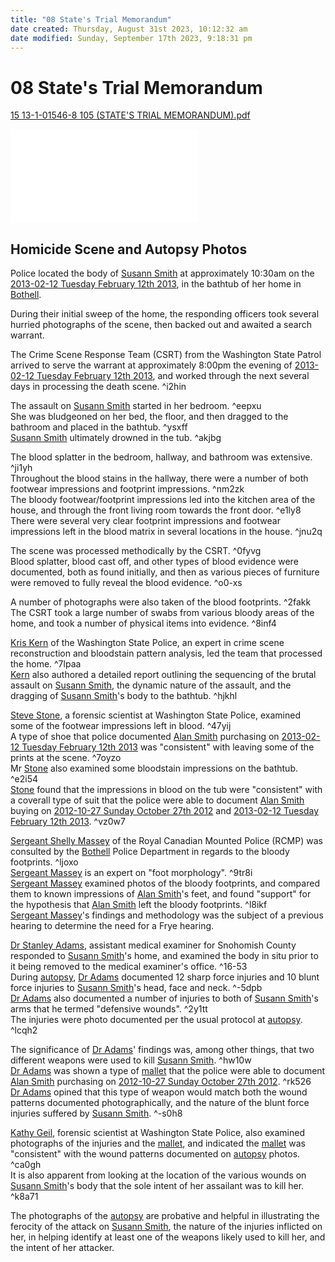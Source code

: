 ```yaml
---
title: "08 State's Trial Memorandum"
date created: Thursday, August 31st 2023, 10:12:32 am
date modified: Sunday, September 17th 2023, 9:18:31 pm
---
```


# 08 State's Trial Memorandum

[15 13-1-01546-8 105 (STATE'S TRIAL MEMORANDUM).pdf](../../../../assets/attachments/15%2013-1-01546-8%20105%20(STATE'S%20TRIAL%20MEMORANDUM).pdf)

![15 13-1-01546-8 105 (STATE'S TRIAL MEMORANDUM).pdf](../../../../assets/attachments/15%2013-1-01546-8%20105%20(STATE'S%20TRIAL%20MEMORANDUM).pdf)

## Homicide Scene and Autopsy Photos

Police located the body of [Susann Smith](../../70-79%20People/71%20Victim(s)/01%20Susann%20Smith.md) at approximately 10:30am on the [2013-02-12 Tuesday February 12th 2013](../../10-19%20Case%20Dates/12%20Crime%20Dates/2013-02-12%20Tuesday%20February%2012th%202013.md), in the bathtub of her home in [Bothell](../../50-59%20Investigation/52%20Key%20Locations/04%20Bothell.md).

During their initial sweep of the home, the responding officers took several hurried photographs of the scene, then backed out and awaited a search warrant.

The Crime Scene Response Team (CSRT) from the Washington State Patrol arrived to serve the warrant at approximately 8:00pm the evening of [2013-02-12 Tuesday February 12th 2013](../../10-19%20Case%20Dates/12%20Crime%20Dates/2013-02-12%20Tuesday%20February%2012th%202013.md), and worked through the next several days in processing the death scene. ^i2hin

The assault on [Susann Smith](../../70-79%20People/71%20Victim(s)/01%20Susann%20Smith.md) started in her bedroom. ^eepxu  
She was bludgeoned on her bed, the floor, and then dragged to the bathroom and placed in the bathtub. ^ysxff  
[Susann Smith](../../70-79%20People/71%20Victim(s)/01%20Susann%20Smith.md) ultimately drowned in the tub. ^akjbg

The blood splatter in the bedroom, hallway, and bathroom was extensive. ^ji1yh  
Throughout the blood stains in the hallway, there were a number of both footwear impressions and footprint impressions. ^nm2zk  
The bloody footwear/footprint impressions led into the kitchen area of the house, and through the front living room towards the front door. ^e1ly8  
There were several very clear footprint impressions and footwear impressions left in the blood matrix in several locations in the house. ^jnu2q

The scene was processed methodically by the CSRT. ^0fyvg  
Blood splatter, blood cast off, and other types of blood evidence were documented, both as found initially, and then as various pieces of furniture were removed to fully reveal the blood evidence. ^o0-xs

A number of photographs were also taken of the blood footprints. ^2fakk  
The CSRT took a large number of swabs from various bloody areas of the home, and took a number of physical items into evidence. ^8inf4

[Kris Kern](../../70-79%20People/76%20Experts/01%20Kris%20Kern.md) of the Washington State Police, an expert in crime scene reconstruction and bloodstain pattern analysis, led the team that processed the home. ^7lpaa  
[Kern](../../70-79%20People/76%20Experts/01%20Kris%20Kern.md) also authored a detailed report outlining the sequencing of the brutal assault on [Susann Smith](../../70-79%20People/71%20Victim(s)/01%20Susann%20Smith.md), the dynamic nature of the assault, and the dragging of [Susann Smith](../../70-79%20People/71%20Victim(s)/01%20Susann%20Smith.md)'s body to the bathtub. ^hjkhl

[Steve Stone](../../70-79%20People/76%20Experts/02%20Steve%20Stone.md), a forensic scientist at Washington State Police, examined some of the footwear impressions left in blood. ^47yij  
A type of shoe that police documented [Alan Smith](../../70-79%20People/72%20Suspects%20and%20People%20of%20Interest/01%20Alan%20Smith.md) purchasing on [2013-02-12 Tuesday February 12th 2013](../../10-19%20Case%20Dates/12%20Crime%20Dates/2013-02-12%20Tuesday%20February%2012th%202013.md) was "consistent" with leaving some of the prints at the scene. ^7oyzo  
Mr [Stone](../../70-79%20People/76%20Experts/02%20Steve%20Stone.md) also examined some bloodstain impressions on the bathtub. ^e2i54  
[Stone](../../70-79%20People/76%20Experts/02%20Steve%20Stone.md) found that the impressions in blood on the tub were "consistent" with a coverall type of suit that the police were able to document [Alan Smith](../../70-79%20People/72%20Suspects%20and%20People%20of%20Interest/01%20Alan%20Smith.md) buying on [2012-10-27 Sunday October 27th 2012](../../10-19%20Case%20Dates/11%20Background%20Dates/2012-10-27%20Sunday%20October%2027th%202012.md) and [2013-02-12 Tuesday February 12th 2013](../../10-19%20Case%20Dates/12%20Crime%20Dates/2013-02-12%20Tuesday%20February%2012th%202013.md). ^vz0w7

[Sergeant Shelly Massey](../../70-79%20People/76%20Experts/03%20Sergeant%20Shelly%20Massey.md) of the Royal Canadian Mounted Police (RCMP) was consulted by the [Bothell](../../50-59%20Investigation/52%20Key%20Locations/04%20Bothell.md) Police Department in regards to the bloody footprints. ^ljoxo  
[Sergeant Massey](../../70-79%20People/76%20Experts/03%20Sergeant%20Shelly%20Massey.md) is an expert on "foot morphology". ^9tr8i  
[Sergeant Massey](../../70-79%20People/76%20Experts/03%20Sergeant%20Shelly%20Massey.md) examined photos of the bloody footprints, and compared them to known impressions of [Alan Smith](../../70-79%20People/72%20Suspects%20and%20People%20of%20Interest/01%20Alan%20Smith.md)'s feet, and found "support" for the hypothesis that [Alan Smith](../../70-79%20People/72%20Suspects%20and%20People%20of%20Interest/01%20Alan%20Smith.md) left the bloody footprints. ^l8ikf  
[Sergeant Massey](../../70-79%20People/76%20Experts/03%20Sergeant%20Shelly%20Massey.md)'s findings and methodology was the subject of a previous hearing to determine the need for a Frye hearing.

[Dr Stanley Adams](../../70-79%20People/76%20Experts/04%20Dr%20Stanley%20Adams.md), assistant medical examiner for Snohomish County responded to [Susann Smith](../../70-79%20People/71%20Victim(s)/01%20Susann%20Smith.md)'s home, and examined the body in situ prior to it being removed to the medical examiner's office. ^16-53  
During [autopsy](../../60-69%20Evidence/62%20Forensic/01%20Autopsy.md), [Dr Adams](../../70-79%20People/76%20Experts/04%20Dr%20Stanley%20Adams.md) documented 12 sharp force injuries and 10 blunt force injuries to [Susann Smith](../../70-79%20People/71%20Victim(s)/01%20Susann%20Smith.md)'s head, face and neck. ^-5dpb  
[Dr Adams](../../70-79%20People/76%20Experts/04%20Dr%20Stanley%20Adams.md) also documented a number of injuries to both of [Susann Smith](../../70-79%20People/71%20Victim(s)/01%20Susann%20Smith.md)'s arms that he termed "defensive wounds". ^2y1tt  
The injuries were photo documented per the usual protocol at [autopsy](../../60-69%20Evidence/62%20Forensic/01%20Autopsy.md). ^lcqh2

The significance of [Dr Adams](../../70-79%20People/76%20Experts/04%20Dr%20Stanley%20Adams.md)' findings was, among other things, that two different weapons were used to kill [Susann Smith](../../70-79%20People/71%20Victim(s)/01%20Susann%20Smith.md). ^hw10w  
[Dr Adams](../../70-79%20People/76%20Experts/04%20Dr%20Stanley%20Adams.md) was shown a type of [mallet](../../60-69%20Evidence/63%20Physical/03%20Mallet.md) that the police were able to document [Alan Smith](../../70-79%20People/72%20Suspects%20and%20People%20of%20Interest/01%20Alan%20Smith.md) purchasing on [2012-10-27 Sunday October 27th 2012](../../10-19%20Case%20Dates/11%20Background%20Dates/2012-10-27%20Sunday%20October%2027th%202012.md). ^rk526  
[Dr Adams](../../70-79%20People/76%20Experts/04%20Dr%20Stanley%20Adams.md) opined that this type of weapon would match both the wound patterns documented photographically, and the nature of the blunt force injuries suffered by [Susann Smith](../../70-79%20People/71%20Victim(s)/01%20Susann%20Smith.md). ^-s0h8

[Kathy Geil](../../70-79%20People/76%20Experts/05%20Kathy%20Geil.md), forensic scientist at Washington State Police, also examined photographs of the injuries and the [mallet](../../60-69%20Evidence/63%20Physical/03%20Mallet.md), and indicated the [mallet](../../60-69%20Evidence/63%20Physical/03%20Mallet.md) was "consistent" with the wound patterns documented on [autopsy](../../60-69%20Evidence/62%20Forensic/01%20Autopsy.md) photos. ^ca0gh  
It is also apparent from looking at the location of the various wounds on [Susann Smith](../../70-79%20People/71%20Victim(s)/01%20Susann%20Smith.md)'s body that the sole intent of her assailant was to kill her. ^k8a71

The photographs of the [autopsy](../../60-69%20Evidence/62%20Forensic/01%20Autopsy.md) are probative and helpful in illustrating the ferocity of the attack on [Susann Smith](../../70-79%20People/71%20Victim(s)/01%20Susann%20Smith.md), the nature of the injuries inflicted on her, in helping identify at least one of the weapons likely used to kill her, and the intent of her attacker.
